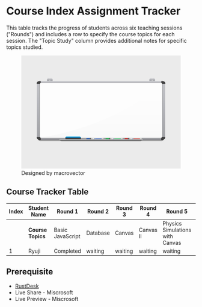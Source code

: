 # Course Index Assignment Tracker

This table tracks the progress of students across six teaching sessions ("Rounds") and includes a row to specify the course topics for each session. The "Topic Study" column provides additional notes for specific topics studied.

<figure><img src="whiteboard.jpg" alt="Designed by macrovector / Freepik http://www.freepik.com" width="500" height="300" /> <figcaption>Designed by macrovector</figcaption> </figure>


## Course Tracker Table

| Index | Student Name       | Round 1            | Round 2       | Round 3       | Round 4       | Round 5                         | Round 6                  |
|-------|--------------------|--------------------|---------------|---------------|---------------|---------------------------------|--------------------------|
|       | **Course Topics**  | Basic JavaScript   | Database      | Canvas        | Canvas II     | Physics Simulations with Canvas | Multiplayer With Canvas  |
| 1     | Ryuji              | Completed           | waiting       | waiting       | waiting       | waiting                         | waiting                  |


## Prerequisite 

+ [RustDesk](https://github.com/rustdesk/rustdesk/releases/tag/1.3.3)
+ Live Share - Miscrosoft 
+ Live Preview - Miscrosoft 

